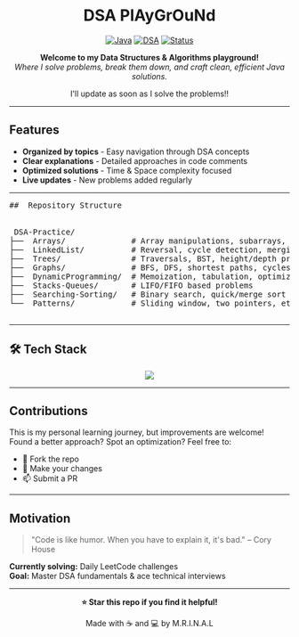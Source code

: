 <div align="center">

#  DSA PlAyGrOuNd

[![Java](https://img.shields.io/badge/Java-ED8B00?style=for-the-badge&logo=openjdk&logoColor=white)](https://www.java.com/)
[![DSA](https://img.shields.io/badge/Focus-DSA-blue?style=for-the-badge)](#)
[![Status](https://img.shields.io/badge/Status-Active-success?style=for-the-badge)](#)

**Welcome to my Data Structures & Algorithms playground!**  
*Where I solve problems, break them down, and craft clean, efficient Java solutions.*

I'll update as soon as I solve the problems!!

</div>

---

##  Features

-  **Organized by topics** - Easy navigation through DSA concepts
-  **Clear explanations** - Detailed approaches in code comments  
-  **Optimized solutions** - Time & Space complexity focused
-  **Live updates** - New problems added regularly

---
<pre>
##  Repository Structure


 DSA-Practice/
├──  Arrays/              # Array manipulations, subarrays, sorting
├──  LinkedList/          # Reversal, cycle detection, merging
├──  Trees/               # Traversals, BST, height/depth problems
├──  Graphs/              # BFS, DFS, shortest paths, cycles
├──  DynamicProgramming/  # Memoization, tabulation, optimization
├──  Stacks-Queues/       # LIFO/FIFO based problems
├──  Searching-Sorting/   # Binary search, quick/merge sort
└──  Patterns/            # Sliding window, two pointers, etc.

</pre>
---

## 🛠️ Tech Stack

<p align="center">
  <img src="https://skillicons.dev/icons?i=java,git,github,idea&theme=light" />
</p>




---

##  Contributions

This is my personal learning journey, but improvements are welcome!  
Found a better approach? Spot an optimization? Feel free to:
- 🍴 Fork the repo
- 🔧 Make your changes
- 📫 Submit a PR

---

##  Motivation

> "Code is like humor. When you have to explain it, it's bad." – Cory House

**Currently solving:** Daily LeetCode challenges  
**Goal:** Master DSA fundamentals & ace technical interviews

---

<div align="center">

**⭐ Star this repo if you find it helpful!**

Made with ☕ and 💻 by M.R.I.N.A.L

</div>

